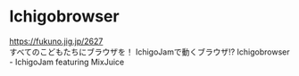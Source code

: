 # Ichigobrowser
https://fukuno.jig.jp/2627  
すべてのこどもたちにブラウザを！ IchigoJamで動くブラウザ!? Ichigobrowser - IchigoJam featuring MixJuice  

